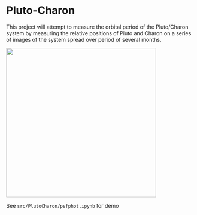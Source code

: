 # Pluto-Charon
This project will attempt to measure the orbital period of the Pluto/Charon system by measuring the relative positions of Pluto and Charon on a series of images of the system spread over period of several months.

<img src="https://user-images.githubusercontent.com/73449574/154826770-9b3ed249-0936-4aa6-bcd3-64b136617b74.png" width="400" />

See `src/PlutoCharon/psfphot.ipynb` for demo
